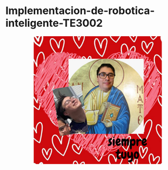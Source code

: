 # Implementacion-de-robotica-inteligente-TE3002

<p style="text-align: center;">
  <img src="__assets/novio.jpeg" alt="logo" style="width:350px;"/>
  </p>
